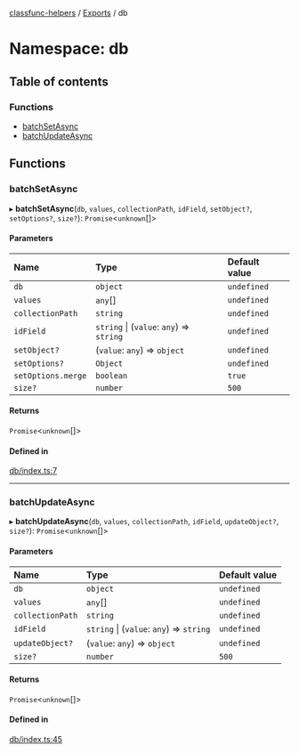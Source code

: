 [classfunc-helpers](../README.md) / [Exports](../modules.md) / db

# Namespace: db

## Table of contents

### Functions

- [batchSetAsync](db.md#batchsetasync)
- [batchUpdateAsync](db.md#batchupdateasync)

## Functions

### batchSetAsync

▸ **batchSetAsync**(`db`, `values`, `collectionPath`, `idField`, `setObject?`, `setOptions?`, `size?`): `Promise`<`unknown`[]\>

#### Parameters

| Name | Type | Default value |
| :------ | :------ | :------ |
| `db` | `object` | `undefined` |
| `values` | `any`[] | `undefined` |
| `collectionPath` | `string` | `undefined` |
| `idField` | `string` \| (`value`: `any`) => `string` | `undefined` |
| `setObject?` | (`value`: `any`) => `object` | `undefined` |
| `setOptions?` | `Object` | `undefined` |
| `setOptions.merge` | `boolean` | `true` |
| `size?` | `number` | `500` |

#### Returns

`Promise`<`unknown`[]\>

#### Defined in

[db/index.ts:7](https://github.com/ClassFunc/classfunc-helpers/blob/e38191f/db/index.ts#L7)

___

### batchUpdateAsync

▸ **batchUpdateAsync**(`db`, `values`, `collectionPath`, `idField`, `updateObject?`, `size?`): `Promise`<`unknown`[]\>

#### Parameters

| Name | Type | Default value |
| :------ | :------ | :------ |
| `db` | `object` | `undefined` |
| `values` | `any`[] | `undefined` |
| `collectionPath` | `string` | `undefined` |
| `idField` | `string` \| (`value`: `any`) => `string` | `undefined` |
| `updateObject?` | (`value`: `any`) => `object` | `undefined` |
| `size?` | `number` | `500` |

#### Returns

`Promise`<`unknown`[]\>

#### Defined in

[db/index.ts:45](https://github.com/ClassFunc/classfunc-helpers/blob/e38191f/db/index.ts#L45)
